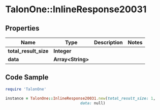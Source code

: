 # TalonOne::InlineResponse20031

## Properties

Name | Type | Description | Notes
------------ | ------------- | ------------- | -------------
**total_result_size** | **Integer** |  | 
**data** | **Array&lt;String&gt;** |  | 

## Code Sample

```ruby
require 'TalonOne'

instance = TalonOne::InlineResponse20031.new(total_result_size: 1,
                                 data: null)
```


